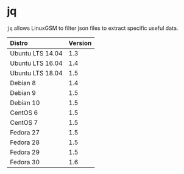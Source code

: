 # jq

`jq` allows LinuxGSM to filter json files to extract specific useful data.

| Distro | Version |
| :--- | :--- |
| Ubuntu LTS 14.04 | 1.3 |
| Ubuntu LTS 16.04 | 1.4 |
| Ubuntu LTS 18.04 | 1.5 |
| Debian 8 | 1.4 |
| Debian 9 | 1.5 |
| Debian 10 | 1.5 |
| CentOS 6 | 1.5 |
| CentOS 7 | 1.5 |
| Fedora 27 | 1.5 |
| Fedora 28 | 1.5 |
| Fedora 29 | 1.5 |
| Fedora 30 | 1.6 |

